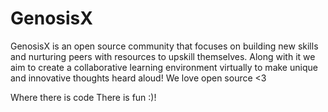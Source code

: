 # GenosisX
GenosisX is an open source community that focuses on building new skills and nurturing peers with resources to upskill themselves. Along with it we aim to create a collaborative learning environment virtually to make unique and innovative thoughts heard aloud! We love open source &lt;3

Where there is code There is fun :)!
